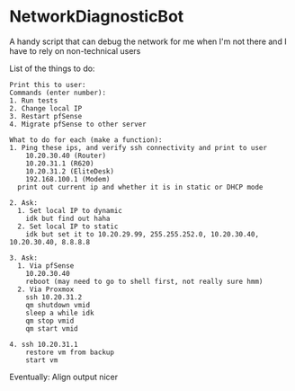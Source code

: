 # NetworkDiagnosticBot
A handy script that can debug the network for me when I'm not there and I have to rely on non-technical users

List of the things to do:
```
Print this to user: 
Commands (enter number): 
1. Run tests
2. Change local IP
3. Restart pfSense
4. Migrate pfSense to other server

What to do for each (make a function):
1. Ping these ips, and verify ssh connectivity and print to user
    10.20.30.40 (Router)
    10.20.31.1 (R620)
    10.20.31.2 (EliteDesk) 
    192.168.100.1 (Modem) 
  print out current ip and whether it is in static or DHCP mode

2. Ask: 
  1. Set local IP to dynamic
    idk but find out haha
  2. Set local IP to static
    idk but set it to 10.20.29.99, 255.255.252.0, 10.20.30.40, 10.20.30.40, 8.8.8.8

3. Ask:
  1. Via pfSense
    10.20.30.40
    reboot (may need to go to shell first, not really sure hmm) 
  2. Via Proxmox
    ssh 10.20.31.2
    qm shutdown vmid
    sleep a while idk
    qm stop vmid
    qm start vmid

4. ssh 10.20.31.1
    restore vm from backup
    start vm
```
    
Eventually: 
Align output nicer
